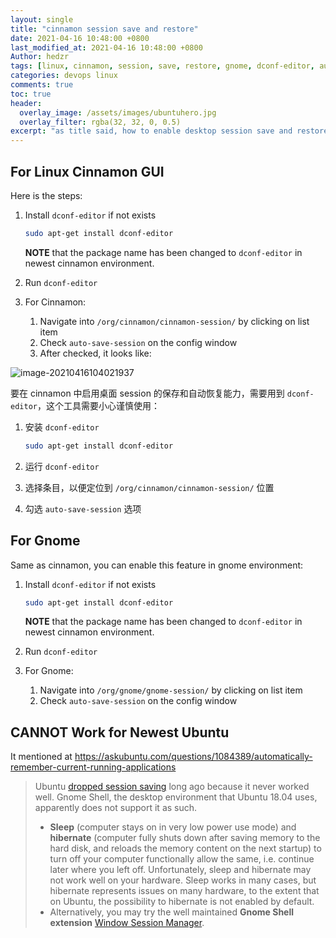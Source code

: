 ```yaml
---
layout: single
title: "cinnamon session save and restore"
date: 2021-04-16 10:48:00 +0800
last_modified_at: 2021-04-16 10:48:00 +0800
Author: hedzr
tags: [linux, cinnamon, session, save, restore, gnome, dconf-editor, auto-save-session]
categories: devops linux
comments: true
toc: true
header:
  overlay_image: /assets/images/ubuntuhero.jpg
  overlay_filter: rgba(32, 32, 0, 0.5)
excerpt: "as title said, how to enable desktop session save and restore in cinnamon GUI environment"
---
```




## For Linux Cinnamon GUI

Here is the steps:

1. Install `dconf-editor` if not exists

   ```bash
   sudo apt-get install dconf-editor
   ```

   **NOTE** that the package name has been changed to `dconf-editor` in newest cinnamon environment.

2. Run `dconf-editor`

3. For Cinnamon:

   1. Navigate into `/org/cinnamon/cinnamon-session/` by clicking on list item
   2. Check `auto-save-session` on the config window
   3. After checked, it looks like:

![image-20210416104021937](https://i.loli.net/2021/04/16/QqlyFe5ZHTsBjur.png)

要在 cinnamon 中启用桌面 session 的保存和自动恢复能力，需要用到 `dconf-editor`，这个工具需要小心谨慎使用：

1. 安装 `dconf-editor`

   ```bash
   sudo apt-get install dconf-editor
   ```

2. 运行 `dconf-editor`

3. 选择条目，以便定位到 `/org/cinnamon/cinnamon-session/` 位置

4. 勾选 `auto-save-session` 选项



## For Gnome

Same as cinnamon, you can enable this feature in gnome environment:

1. Install `dconf-editor` if not exists

   ```bash
   sudo apt-get install dconf-editor
   ```

   **NOTE** that the package name has been changed to `dconf-editor` in newest cinnamon environment.

2. Run `dconf-editor`

3. For Gnome: 

   1. Navigate into `/org/gnome/gnome-session/` by clicking on list item
   2. Check `auto-save-session` on the config window



## CANNOT Work for Newest Ubuntu

It mentioned at https://askubuntu.com/questions/1084389/automatically-remember-current-running-applications

> Ubuntu [dropped session saving](https://lists.ubuntu.com/archives/ubuntu-desktop/2011-January/002734.html) long ago because it never worked well. Gnome Shell, the desktop environment that Ubuntu 18.04 uses, apparently does not support it as such.
>
> - **Sleep** (computer stays on in very low power use mode) and **hibernate** (computer fully shuts down after saving memory to the hard disk, and reloads the memory content on the next startup) to turn off your computer functionally allow the same, i.e. continue later where you left off. Unfortunately, sleep and hibernate may not work well on your hardware. Sleep works in many cases, but hibernate represents issues on many hardware, to the extent that on Ubuntu, the possibility to hibernate is not enabled by default.
> - Alternatively, you may try the well maintained **Gnome Shell extension** [Window Session Manager](https://extensions.gnome.org/extension/1323/window-session-manager/).